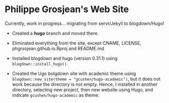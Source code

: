 # Philippe Grosjean's Web Site

Currently, work in progress... migrating from servr/Jekyll to blogdown/Hugo!

- Created a **hugo** branch and moved there.

- Eliminated everything from the site, except CNAME, LICENSE, phgrsojean.github.io.Rproj and README.md

- Installed blogdown and hugo (version 0.31.1) using `blogdown::install_hugo()`.

- Created the Ugo bolgdown site with academic theme using `blogdown::new_site(theme = "gcushen/hugo-academic")`, but it does not work because the directory is not empty. Hence, I installed in another directory, selecting new project, then new website using Hugo, and indicate `gcushen/hugo-academic` as theme.
